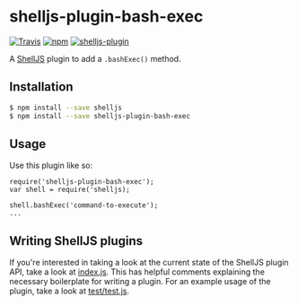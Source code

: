 # shelljs-plugin-bash-exec

[![Travis](https://img.shields.io/travis/pddstudio/shelljs-plugin-bash-exec/master.svg?style=flat-square&label=unix)](https://travis-ci.org/pddstudio/shelljs-plugin-bash-exec)
[![npm](https://img.shields.io/npm/v/@pddstudio/shelljs-plugin-bash-exec.svg?style=flat-square)](https://www.npmjs.com/package/@pddstudio/shelljs-plugin-bash-exec)
[![shelljs-plugin](https://img.shields.io/badge/shelljs-plugin-brightgreen.svg?style=flat-square)](https://github.com/shelljs/shelljs/wiki/Using-ShellJS-Plugins)

A [ShellJS](https://github.com/shelljs/shelljs) plugin to add a `.bashExec()` method.

## Installation

```bash
$ npm install --save shelljs
$ npm install --save shelljs-plugin-bash-exec
```

## Usage

Use this plugin like so:

```
require('shelljs-plugin-bash-exec');
var shell = require('shelljs);

shell.bashExec('command-to-execute');
...

```

## Writing ShellJS plugins

If you're interested in taking a look at the current state of the ShellJS plugin
API, take a look at [index.js](index.js). This has helpful comments explaining
the necessary boilerplate for writing a plugin. For an example usage of the
plugin, take a look at [test/test.js](test/test.js).
